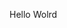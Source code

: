 Hello Wolrd





























































































































































































































































































































































































































































































































































































































































































































































































































































































































































































































































































































































































































































































































































































































































































